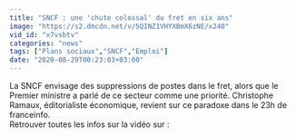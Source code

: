 ```yaml
---
title: "SNCF : une 'chute colossal' du fret en six ans"
image: "https://s2.dmcdn.net/v/SQINZ1VHYXBmX6zNE/x240"
vid_id: "x7vsbtv"
categories: "news"
tags: ["Plans sociaux","SNCF","Emploi"]
date: "2020-08-29T00:23:03+03:00"
---
```

La SNCF envisage des suppressions de postes dans le fret, alors que le Premier ministre a parlé de ce secteur comme une priorité. Christophe Ramaux, éditorialiste économique, revient sur ce paradoxe dans le 23h de franceinfo.  <br>Retrouver toutes les infos sur la vidéo sur : 

